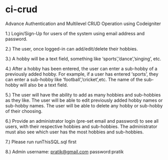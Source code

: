 # ci-crud
Advance Authentication and Multilevel CRUD Operation using Codeigniter

1.) Login/Sign-Up for users of the system using email address and password.

2.) The user, once logged-in can add/edit/delete their hobbies.

3.) A hobby will be a text field, something like ‘sports’,’dance’,’singing’, etc.

4.) After a hobby has been entered, the user can enter a sub-hobby of a previously added hobby. For example, if a user has entered ‘sports’, they can enter a sub-hobby like ‘football’,’cricket’,etc. The name of the sub-hobby will also be a text field.

5.) The user will have the ability to add as many hobbies and sub-hobbies as they like. The user will be able to edit previously added hobby names or sub-hobby names. The user will be able to delete any hobby or sub-hobby of their choosing.

6.) Provide an administrator login (pre-set email and password) to see all users, with their respective hobbies and sub-hobbies. The administrator must also see which user has the most hobbies and sub-hobbies.

7.) Please run runThisSQL.sql first 

8.) Admin username: pratik@gmail.com password:pratik
